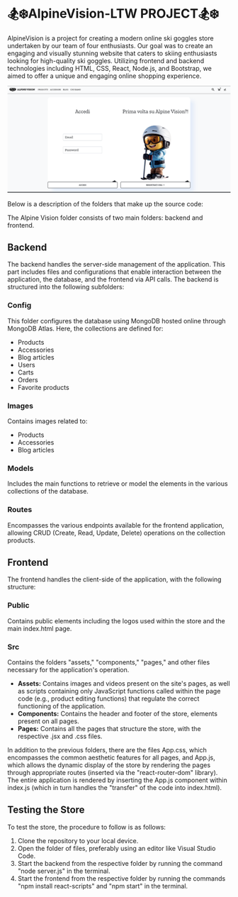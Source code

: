 # 🏂❄️AlpineVision-LTW PROJECT🏂❄️

AlpineVision is a project for creating a modern online ski goggles store undertaken by our team of four enthusiasts. Our goal was to create an engaging and visually stunning website that caters to skiing enthusiasts looking for high-quality ski goggles. Utilizing frontend and backend technologies including HTML, CSS, React, Node.js, and Bootstrap, we aimed to offer a unique and engaging online shopping experience.

![AlpineVision](frontend/src/assets/Images/example.png)

Below is a description of the folders that make up the source code:

The Alpine Vision folder consists of two main folders: backend and frontend.

## Backend

The backend handles the server-side management of the application. This part includes files and configurations that enable interaction between the application, the database, and the frontend via API calls. The backend is structured into the following subfolders:

### Config

This folder configures the database using MongoDB hosted online through MongoDB Atlas. Here, the collections are defined for:

- Products
- Accessories
- Blog articles
- Users
- Carts
- Orders
- Favorite products

### Images

Contains images related to:

- Products
- Accessories
- Blog articles

### Models

Includes the main functions to retrieve or model the elements in the various collections of the database.

### Routes

Encompasses the various endpoints available for the frontend application, allowing CRUD (Create, Read, Update, Delete) operations on the collection products.

## Frontend

The frontend handles the client-side of the application, with the following structure:

### Public

Contains public elements including the logos used within the store and the main index.html page.

### Src

Contains the folders "assets," "components," "pages," and other files necessary for the application's operation.

- **Assets:** Contains images and videos present on the site's pages, as well as scripts containing only JavaScript functions called within the page code (e.g., product editing functions) that regulate the correct functioning of the application.
- **Components:** Contains the header and footer of the store, elements present on all pages.
- **Pages:** Contains all the pages that structure the store, with the respective .jsx and .css files.

In addition to the previous folders, there are the files App.css, which encompasses the common aesthetic features for all pages, and App.js, which allows the dynamic display of the store by rendering the pages through appropriate routes (inserted via the "react-router-dom" library). The entire application is rendered by inserting the App.js component within index.js (which in turn handles the "transfer" of the code into index.html).

## Testing the Store

To test the store, the procedure to follow is as follows:
1. Clone the repository to your local device.
2. Open the folder of files, preferably using an editor like Visual Studio Code.
3. Start the backend from the respective folder by running the command "node server.js" in the terminal.
4. Start the frontend from the respective folder by running the commands "npm install react-scripts" and "npm start" in the terminal.
